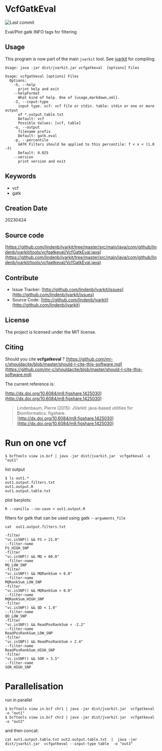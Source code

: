 # VcfGatkEval

![Last commit](https://img.shields.io/github/last-commit/lindenb/jvarkit.png)

Eval/Plot gatk INFO tags for filtering


## Usage


This program is now part of the main `jvarkit` tool. See [jvarkit](JvarkitCentral.md) for compiling.


```
Usage: java -jar dist/jvarkit.jar vcfgatkeval  [options] Files

Usage: vcfgatkeval [options] Files
  Options:
    -h, --help
      print help and exit
    --helpFormat
      What kind of help. One of [usage,markdown,xml].
    -I, --input-type
      input type. vcf: vcf file or stdin. table: stdin or one or more output 
      of *.output.table.txt
      Default: vcf
      Possible Values: [vcf, table]
    -o, --output
      filename prefix
      Default: gatk.eval
    -p, --percentile
      GATK Filters should be applied to this percentile: f < x < (1.0 -f)
      Default: 0.025
    --version
      print version and exit

```


## Keywords

 * vcf
 * gatk



## Creation Date

20230424

## Source code 

[https://github.com/lindenb/jvarkit/tree/master/src/main/java/com/github/lindenb/jvarkit/tools/vcfgatkeval/VcfGatkEval.java](https://github.com/lindenb/jvarkit/tree/master/src/main/java/com/github/lindenb/jvarkit/tools/vcfgatkeval/VcfGatkEval.java)


## Contribute

- Issue Tracker: [http://github.com/lindenb/jvarkit/issues](http://github.com/lindenb/jvarkit/issues)
- Source Code: [http://github.com/lindenb/jvarkit](http://github.com/lindenb/jvarkit)

## License

The project is licensed under the MIT license.

## Citing

Should you cite **vcfgatkeval** ? [https://github.com/mr-c/shouldacite/blob/master/should-I-cite-this-software.md](https://github.com/mr-c/shouldacite/blob/master/should-I-cite-this-software.md)

The current reference is:

[http://dx.doi.org/10.6084/m9.figshare.1425030](http://dx.doi.org/10.6084/m9.figshare.1425030)

> Lindenbaum, Pierre (2015): JVarkit: java-based utilities for Bioinformatics. figshare.
> [http://dx.doi.org/10.6084/m9.figshare.1425030](http://dx.doi.org/10.6084/m9.figshare.1425030)

 
# Run on one vcf

```
$ bcftools view in.bcf | java -jar dist/jvarkit.jar  vcfgatkeval -o "out1"
```

list output

```
$ ls out1.*
out1.output.filters.txt
out1.output.R 
out1.output.table.txt
```

plot barplots:

```
R --vanilla --no-save < out1.output.R 
```


filters for gatk that can be used using gatk `--arguments_file`

```
cat  out1.output.filters.txt
```

```
-filter
"vc.isSNP() && FS > 21.0"
--filter-name
FS_HIGH_SNP
-filter
"vc.isSNP() && MQ < 60.0"
--filter-name
MQ_LOW_SNP
-filter
"vc.isSNP() && MQRankSum < 0.0"
--filter-name
MQRankSum_LOW_SNP
-filter
"vc.isSNP() && MQRankSum > 0.0"
--filter-name
MQRankSum_HIGH_SNP
-filter
"vc.isSNP() && QD < 1.0"
--filter-name
QD_LOW_SNP
-filter
"vc.isSNP() && ReadPosRankSum < -2.2"
--filter-name
ReadPosRankSum_LOW_SNP
-filter
"vc.isSNP() && ReadPosRankSum > 2.4"
--filter-name
ReadPosRankSum_HIGH_SNP
-filter
"vc.isSNP() && SOR > 3.5"
--filter-name
SOR_HIGH_SNP
```

# Parallelisation

run in parallel
```
$ bcftools view in.bcf chr1 | java -jar dist/jvarkit.jar  vcfgatkeval -o "out1"
$ bcftools view in.bcf chr2 | java -jar dist/jvarkit.jar  vcfgatkeval -o "out2"
```

and then concat:

```
cat out1.output.table.txt out2.output.table.txt  |  java -jar dist/jvarkit.jar  vcfgatkeval --input-type table  -o "out3"
```



